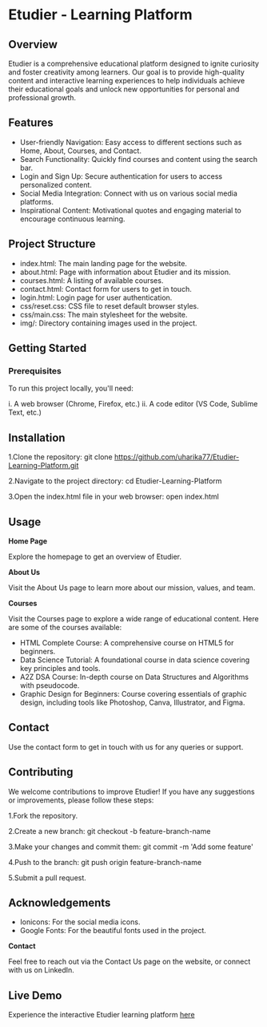 # Etudier - Learning Platform

## Overview

Etudier is a comprehensive educational platform designed to ignite curiosity and foster creativity among learners. Our goal is to provide high-quality content and interactive learning experiences to help individuals achieve their educational goals and unlock new opportunities for personal and professional growth.

## Features

- User-friendly Navigation: Easy access to different sections such as Home, About, Courses, and Contact.
- Search Functionality: Quickly find courses and content using the search bar.
- Login and Sign Up: Secure authentication for users to access personalized content.
- Social Media Integration: Connect with us on various social media platforms.
- Inspirational Content: Motivational quotes and engaging material to encourage continuous learning.
  
## Project Structure

- index.html: The main landing page for the website.
- about.html: Page with information about Etudier and its mission.
- courses.html: A listing of available courses.
- contact.html: Contact form for users to get in touch.
- login.html: Login page for user authentication.
- css/reset.css: CSS file to reset default browser styles.
- css/main.css: The main stylesheet for the website.
- img/: Directory containing images used in the project.
  
## Getting Started

### Prerequisites

To run this project locally, you'll need:

i. A web browser (Chrome, Firefox, etc.)
ii. A code editor (VS Code, Sublime Text, etc.)

## Installation

1.Clone the repository:
git clone https://github.com/uharika77/Etudier-Learning-Platform.git

2.Navigate to the project directory:
cd Etudier-Learning-Platform

3.Open the index.html file in your web browser:
open index.html

## Usage

**Home Page**

Explore the homepage to get an overview of Etudier.

**About Us**

Visit the About Us page to learn more about our mission, values, and team.

**Courses**

Visit the Courses page to explore a wide range of educational content. Here are some of the courses available:

- HTML Complete Course: A comprehensive course on HTML5 for beginners.
- Data Science Tutorial: A foundational course in data science covering key principles and tools.
- A2Z DSA Course: In-depth course on Data Structures and Algorithms with pseudocode.
- Graphic Design for Beginners: Course covering essentials of graphic design, including tools like Photoshop, Canva, Illustrator, and Figma.
  
## Contact

Use the contact form to get in touch with us for any queries or support.

## Contributing

We welcome contributions to improve Etudier! If you have any suggestions or improvements, please follow these steps:

1.Fork the repository.

2.Create a new branch: git checkout -b feature-branch-name

3.Make your changes and commit them: git commit -m 'Add some feature'

4.Push to the branch: git push origin feature-branch-name

5.Submit a pull request.

## Acknowledgements

- Ionicons: For the social media icons.
- Google Fonts: For the beautiful fonts used in the project.
  
**Contact**

Feel free to reach out via the Contact Us page on the website, or connect with us on LinkedIn.

## Live Demo

Experience the interactive Etudier learning platform [here](https://uharika77.github.io/Etudier-Learning-Platform/)


